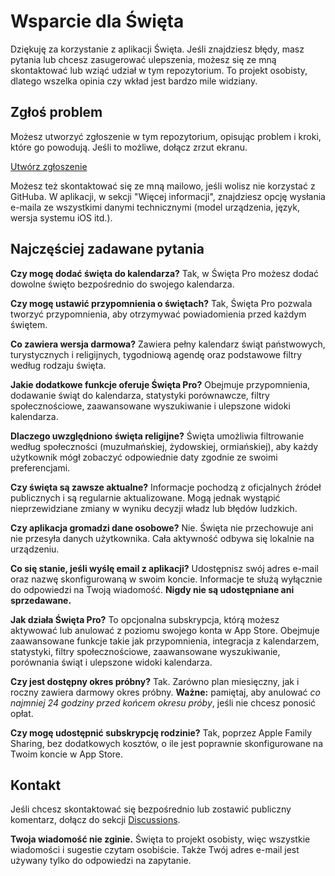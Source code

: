 # Wsparcie dla Święta

Dziękuję za korzystanie z aplikacji Święta. Jeśli znajdziesz błędy, masz pytania lub chcesz zasugerować ulepszenia, możesz się ze mną skontaktować lub wziąć udział w tym repozytorium.
To projekt osobisty, dlatego wszelka opinia czy wkład jest bardzo mile widziany.

## Zgłoś problem

Możesz utworzyć zgłoszenie w tym repozytorium, opisując problem i kroki, które go powodują. Jeśli to możliwe, dołącz zrzut ekranu.

[Utwórz zgłoszenie](https://github.com/lucasditomase/feriados/issues/new?title=Problem%20with%20Święta%20App&body=Describe%20the%20issue%20you%E2%80%99re%20experiencing%20below%3A%0A%0A-%20Device%3A%20%0A-%20iOS%20version%3A%20%0A-%20App%20version%3A%20%0A-%20Steps%20to%20reproduce%3A%0A%0A(Optional)%20Attach%20a%20screenshot%20or%20recording%20if%20you%20can.)

Możesz też skontaktować się ze mną mailowo, jeśli wolisz nie korzystać z GitHuba. W aplikacji, w sekcji "Więcej informacji", znajdziesz opcję wysłania e-maila ze wszystkimi danymi technicznymi (model urządzenia, język, wersja systemu iOS itd.).

## Najczęściej zadawane pytania

**Czy mogę dodać święta do kalendarza?**
Tak, w Święta Pro możesz dodać dowolne święto bezpośrednio do swojego kalendarza.

**Czy mogę ustawić przypomnienia o świętach?**
Tak, Święta Pro pozwala tworzyć przypomnienia, aby otrzymywać powiadomienia przed każdym świętem.

**Co zawiera wersja darmowa?**
Zawiera pełny kalendarz świąt państwowych, turystycznych i religijnych, tygodniową agendę oraz podstawowe filtry według rodzaju święta.

**Jakie dodatkowe funkcje oferuje Święta Pro?**
Obejmuje przypomnienia, dodawanie świąt do kalendarza, statystyki porównawcze, filtry społecznościowe, zaawansowane wyszukiwanie i ulepszone widoki kalendarza.

**Dlaczego uwzględniono święta religijne?**
Święta umożliwia filtrowanie według społeczności (muzułmańskiej, żydowskiej, ormiańskiej), aby każdy użytkownik mógł zobaczyć odpowiednie daty zgodnie ze swoimi preferencjami.

**Czy święta są zawsze aktualne?**
Informacje pochodzą z oficjalnych źródeł publicznych i są regularnie aktualizowane. Mogą jednak wystąpić nieprzewidziane zmiany w wyniku decyzji władz lub błędów ludzkich.

**Czy aplikacja gromadzi dane osobowe?**
Nie. Święta nie przechowuje ani nie przesyła danych użytkownika. Cała aktywność odbywa się lokalnie na urządzeniu.

**Co się stanie, jeśli wyślę email z aplikacji?**
Udostępnisz swój adres e-mail oraz nazwę skonfigurowaną w swoim koncie. Informacje te służą wyłącznie do odpowiedzi na Twoją wiadomość. **Nigdy nie są udostępniane ani sprzedawane.**

**Jak działa Święta Pro?**
To opcjonalna subskrypcja, którą możesz aktywować lub anulować z poziomu swojego konta w App Store. Obejmuje zaawansowane funkcje takie jak przypomnienia, integracja z kalendarzem, statystyki, filtry społecznościowe, zaawansowane wyszukiwanie, porównania świąt i ulepszone widoki kalendarza.

**Czy jest dostępny okres próbny?**
Tak. Zarówno plan miesięczny, jak i roczny zawiera darmowy okres próbny. **Ważne:** pamiętaj, aby anulować *co najmniej 24 godziny przed końcem okresu próby*, jeśli nie chcesz ponosić opłat.

**Czy mogę udostępnić subskrypcję rodzinie?**
Tak, poprzez Apple Family Sharing, bez dodatkowych kosztów, o ile jest poprawnie skonfigurowane na Twoim koncie w App Store.

## Kontakt

Jeśli chcesz skontaktować się bezpośrednio lub zostawić publiczny komentarz, dołącz do sekcji [Discussions](https://github.com/lucasditomase/feriados/discussions).

**Twoja wiadomość nie zginie.** Święta to projekt osobisty, więc wszystkie wiadomości i sugestie czytam osobiście.
Także Twój adres e-mail jest używany tylko do odpowiedzi na zapytanie.
